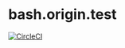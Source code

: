 # bash.origin.test

[![CircleCI](https://circleci.com/gh/bash-origin/bash.origin.test.svg?style=svg)](https://circleci.com/gh/bash-origin/bash.origin.test)
